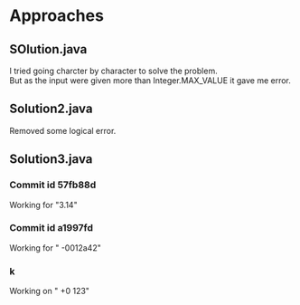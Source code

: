 # Approaches

## SOlution.java

I tried going charcter by character to solve the problem.  
But as the input were given more than Integer.MAX_VALUE it gave me error.

## Solution2.java 

Removed some logical error.  

## Solution3.java

### Commit id 57fb88d

Working for "3.14"

### Commit id a1997fd

Working for "  -0012a42"

### k

Working on "   +0 123"  

